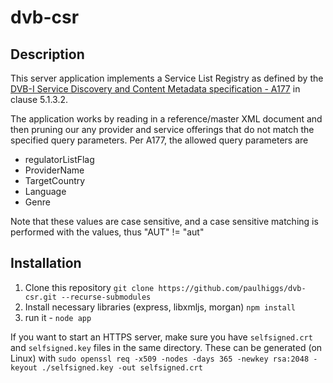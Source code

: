 # dvb-csr

## Description
This server application implements a Service List Registry as defined by the [DVB-I Service Discovery and Content Metadata specification - A177](https://www.dvb.org/resources/public/standards/a177_dvb-i_specification.pdf) in clause 5.1.3.2.

The application works by reading in a reference/master XML document and then pruning our any provider and service offerings that do not match the specified query parameters. Per A177, the allowed query parameters are
* regulatorListFlag
* ProviderName
* TargetCountry
* Language
* Genre

Note that these values are case sensitive, and a case sensitive matching is performed with the values, thus "AUT" != "aut"

## Installation
1. Clone this repository `git clone https://github.com/paulhiggs/dvb-csr.git --recurse-submodules`
1. Install necessary libraries (express, libxmljs, morgan)  `npm install`
1. run it - `node app`

If you want to start an HTTPS server, make sure you have `selfsigned.crt` and `selfsigned.key` files in the same directory. These can be generated (on Linux) with `sudo openssl req -x509 -nodes -days 365 -newkey rsa:2048 -keyout ./selfsigned.key -out selfsigned.crt`
